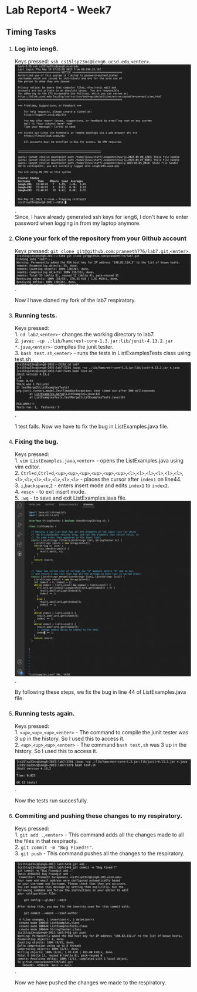# Lab Report4 - Week7

## Timing Tasks
1. ### Log into ieng6. 

    Keys pressed: `ssh cs15lsp23nc@ieng6.ucsd.edu`,`<enter>`.        
    ![Logging in to ieng6 account](S4.1.png).   
    Since, I have already generated ssh keys for ieng6, I don't have to enter password when logging in from my laptop anymore.

2. ### Clone your fork of the repository from your Github account

    Keys pressed: `git clone git@github.com:praneeth776/lab7.git`,`<enter>`.   
    ![Cloning my fork of the lab7 respiratory](S4.2.png).   
    
    Now I have cloned my fork of the lab7 respiratory.

3. ### Running tests.

      Keys pressed:       
          1.   `cd lab7`,`<enter>`- changes the working directory to lab7.   
          2.   `javac -cp .:lib/hamcrest-core-1.3.jar:lib/junit-4.13.2.jar *.java`,`<enter>`- compiles the junit tester.    
          3.   `bash test.sh`,`<enter>` - runs the tests in ListExamplesTests class using test.sh .
      ![](S4.3.png).  
      
      1 test fails. Now we have to fix the bug in ListExamples.java file.

4. ### Fixing the bug. 

      Keys pressed:       
          1. `vim ListExamples.java`,`<enter>` - opens the ListExamples.java using vim editor.   
          2. `Ctrl+d`,`Ctrl+d`,`<up>`,`<up>`,`<up>`,`<up>`,`<up>`,`<up>`,`<l>`,`<l>`,`<l>`,`<l>`,`<l>`,`<l>`,`<l>`,`<l>`,`<l>`,`<l>`,`<l>`,`<l>`,`<l>` - places the cursor after `index1` on line44.        
          3. `i`,`backspace`,`2` - enters insert mode and edits `index1` to `index2`.     
          4. `<esc>` - to exit insert mode.   
          5. `:wq` - to save and exit ListExamples.java file.       
     ![](S4.4.png).     
     
     By following these steps, we fix the bug in line 44 of ListExamples.java file.    

5. ### Running tests again.     

      Keys pressed:      
          1. `<up>`,`<up>`,`<up>`,`<enter>` - The command to compile the junit tester was 3 up in the history. So I used this to access it.     
          2. `<up>`,`<up>`,`<up>`,`<enter>` - The command `bash test,sh` was 3 up in the history. So I used this to access it.     
      
      ![](S4.5.png).  
      
      Now the tests run succesfully.   
    
6. ### Commiting and pushing these changes to my respiratory.
      Keys pressed:      
          1. `git add .`,`<enter>` - This command adds all the changes made to all the files in that respiraoty.     
          2. `git commit -m "Bug Fixed!!"`.   
          3. `git push` - This command pushes all the changes to the respiratory.      

      ![](S4.6.png).   
      
      Now we have pushed the changes we made to the respiratory.    

   
